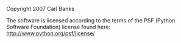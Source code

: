 Copyright 2007 Carl Banks

The software is licensed according to the terms of the PSF (Python Software Foundation) license found here: http://www.python.org/psf/license/